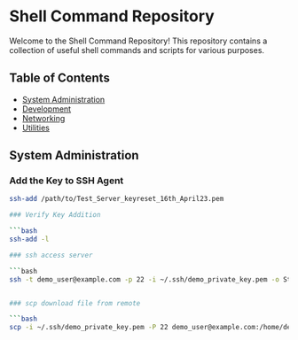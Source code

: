 # Shell Command Repository

Welcome to the Shell Command Repository! This repository contains a collection of useful shell commands and scripts for various purposes.

## Table of Contents

- [System Administration](#system-administration)
- [Development](#development)
- [Networking](#networking)
- [Utilities](#utilities)

## System Administration

### Add the Key to SSH Agent

```bash
ssh-add /path/to/Test_Server_keyreset_16th_April23.pem

### Verify Key Addition

```bash
ssh-add -l

### ssh access server

```bash
ssh -t demo_user@example.com -p 22 -i ~/.ssh/demo_private_key.pem -o StrictHostKeyChecking=no


### scp download file from remote

```bash
scp -i ~/.ssh/demo_private_key.pem -P 22 demo_user@example.com:/home/demo_user/source_file.tar.gz /home/local_user/destination_directory
